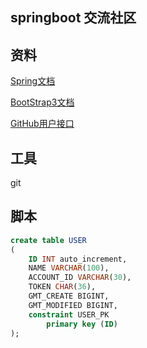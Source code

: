 ## springboot 交流社区

## 资料
[Spring文档](https://spring.io/guides) 

[BootStrap3文档](https://v3.bootcss.com/) 

[GitHub用户接口](https://developer.github.com/apps/building-oauth-apps/creating-an-oauth-app/)

## 工具
git

## 脚本
```sql
create table USER
(
	ID INT auto_increment,
	NAME VARCHAR(100),
	ACCOUNT_ID VARCHAR(30),
	TOKEN CHAR(36),
	GMT_CREATE BIGINT,
	GMT_MODIFIED BIGINT,
	constraint USER_PK
		primary key (ID)
);
```